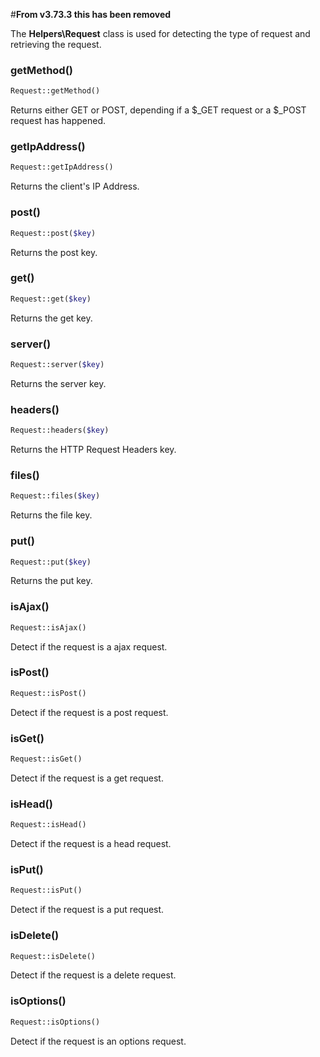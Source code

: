 #**From v3.73.3 this has been removed**

The **Helpers\Request** class is used for detecting the type of request and retrieving the request.

### getMethod()

```php
Request::getMethod()
```
Returns either GET or POST, depending if a $_GET request or a $_POST request has happened.

### getIpAddress()
```php
Request::getIpAddress()
```
Returns the client's IP Address.

### post()
```php
Request::post($key)
```
Returns the post key.

### get()
```php
Request::get($key)
```
Returns the get key.

### server()
```php
Request::server($key)
```
Returns the server key.

### headers()
```php
Request::headers($key)
```
Returns the HTTP Request Headers key.

### files()
```php
Request::files($key)
```
Returns the file key.

### put()
```php
Request::put($key)
```
Returns the put key.

### isAjax()
```php
Request::isAjax()
```
Detect if the request is a ajax request.

### isPost()
```php
Request::isPost()
```
Detect if the request is a post request.

### isGet()
```php
Request::isGet()
```
Detect if the request is a get request.

### isHead()
```php
Request::isHead()
```
Detect if the request is a head request.

### isPut()
```php
Request::isPut()
```
Detect if the request is a put request.

### isDelete()
```php
Request::isDelete()
```
Detect if the request is a delete request.

### isOptions()
```php
Request::isOptions()
```
Detect if the request is an options request.
